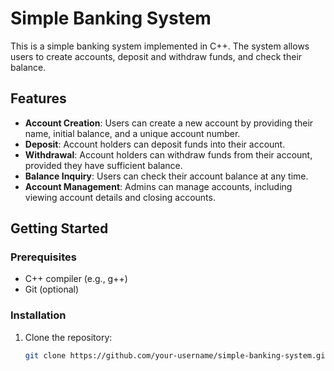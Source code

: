 # Simple Banking System

This is a simple banking system implemented in C++. The system allows users to create accounts, deposit and withdraw funds, and check their balance.

## Features

- **Account Creation**: Users can create a new account by providing their name, initial balance, and a unique account number.
- **Deposit**: Account holders can deposit funds into their account.
- **Withdrawal**: Account holders can withdraw funds from their account, provided they have sufficient balance.
- **Balance Inquiry**: Users can check their account balance at any time.
- **Account Management**: Admins can manage accounts, including viewing account details and closing accounts.

## Getting Started

### Prerequisites

- C++ compiler (e.g., g++)
- Git (optional)

### Installation

1. Clone the repository:

   ```bash
   git clone https://github.com/your-username/simple-banking-system.git
